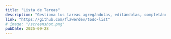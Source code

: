 ```yaml
---
title: "Lista de Tareas"
description: "Gestiona tus tareas agregándolas, editándolas, completándolas y eliminándolas, con todos los datos guardados en el navegador. Construido con HTML, CSS y JavaScript."
link: "https://github.com/flawerdev/todo-list"
# image: "/screenshot.png"
pubDate: 2025-09-28
---
```

